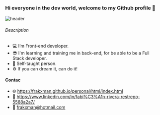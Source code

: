 ### Hi everyone in the dev world, welcome to my Github profile 👋

![header](https://frakxman.github.io/frikerx/My/tarjeta1.png)

###### Description

- 💻 I’m Front-end developer.
- 😎 I'm learning and training me in back-end, for be able to be a Full Stack developer.
- 📗 Self-taught person. 
- ⚙ If you can dream it, can do it!

#### Contac 

- 🌐 https://frakxman.github.io/personal/html/index.html
- 💼 https://www.linkedin.com/in/fabi%C3%A1n-rivera-restrepo-5588a2a7/
- 📧 frakxman@hotmail.com
